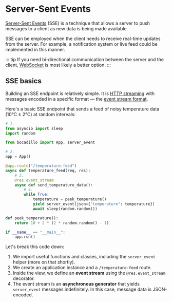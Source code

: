 # Server-Sent Events

[Server-Sent Events](https://developer.mozilla.org/en-US/docs/Web/API/Server-sent_events) (SSE) is a technique that allows a server to push messages to a client as new data is being made available.

SSE can be employed when the client needs to receive real-time updates from the server. For example, a notification system or live feed could be implemented in this manner.

::: tip
If you need bi-directional communication between the server and the client, [WebSocket](../websockets) is most likely a better option.
:::

## SSE basics

Building an SSE endpoint is relatively simple. It is [HTTP streaming](./responses.md#streaming) with messages encoded in a specific format — the [event stream format](https://developer.mozilla.org/en-US/docs/Web/API/Server-sent_events/Using_server-sent_events#Event_stream_format).

Here's a basic SSE endpoint that sends a feed of noisy temperature data (10°C ± 2°C) at random intervals:

```python
# 1.
from asyncio import sleep
import random

from bocadillo import App, server_event

# 2.
app = App()

@app.route("/temperature-feed")
async def temperature_feed(req, res):
    # 3.
    @res.event_stream
    async def send_temperature_data():
        # 4.
        while True:
            temperature = peek_temperature()
            yield server_event(json={"temperature": temperature})
            await sleep(random.random())

def peek_temperature():
    return 10 + 2 * (2 * random.random() - 1)

if __name__ == "__main__":
    app.run()
```

Let's break this code down:

1. We import useful functions and classes, including the `server_event` helper (more on that shortly).
2. We create an application instance and a `/temperature-feed` route.
3. Inside the view, we define an **event stream** using the `@res.event_stream` decorator.
4. The event stream is an **asynchronous generator** that yields `server_event` messages indefinitely. In this case, message data is JSON-encoded.
